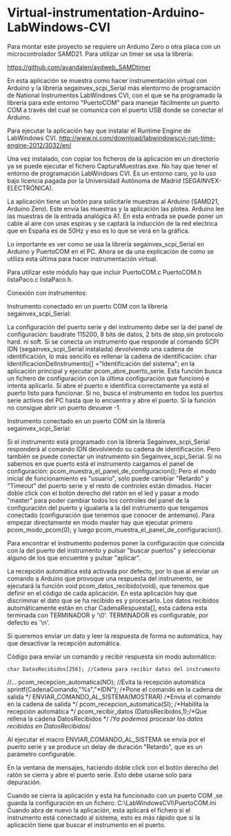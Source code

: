 # Virtual-instrumentation-Arduino-LabWindows-CVI
Para montar este proyecto se requiere un Arduino Zero o otra placa con un microcontrolador SAMD21.
Para utilizar un timer se usa la librería:

https://github.com/avandalen/avdweb_SAMDtimer

En esta aplicación se muestra como hacer instrumentación virtual con Arduino y la librería 
segainvex_scpi_Serial más elentormo de programación de National Instrumentos LabWindows CVI, 
con el que se ha programado la librería para este entorno "PuertoCOM" para manejar fácilmente un puerto
COM a través del cual se comunica con el puerto USB donde se conectar el Arduino.

Para ejecutar la aplicación hay que instalar el Runtime Engine de LabWindows CVI.
http://www.ni.com/download/labwindowscvi-run-time-engine-2012/3032/en/

Una vez instalado, con copiar los ficheros de la aplicación en un directorio ya se puede ejecutar 
el fichero CapturaMuestras.exe. No hay que tener el entorno de programación LabWindows CVI. Es un 
entorno caro, yo lo uso bajo licencia pagada por la Universidad Autónoma de Madrid (SEGAINVEX-ELECTRÓNICA).

La aplicación tiene un botón para solicitarle muestras al Arduino (SAMD21, Arduino Zero). Este 
envía las muestras y la aplicación las plotea. Arduino lee las muestras de la entrada analógica A1.
En esta entrada se puede poner un cable al aire con unas espiras y se captará la inducción de la red 
electrica que en España es de 50Hz y eso es lo que se verá en la gráfica.

Lo importante es ver como se usa la librería segainvex_scpi_Serial en Arduino y PuertoCOM en el PC. 
Ahora se da una explicación de como se utiliza esta última para hacer instrumentación virtual.

Para utilizar este módulo hay que incluir PuertoCOM.c PuertoCOM.h listaPaco.c listaPaco.h.
 
 Conexión con instrumentos:
 
Instrumento conectado en un puerto COM con la librería segainvex_scpi_Serial:

La configuración del puerto serie y del instrumento debe ser la del panel de configuración:
 baudrate 115200, 8 bits de datos, 2 bits de stop,sin protocolo hard. ni soft.
 Si se conecta un instrumento que responde al comando SCPI IDN (segainvex_scpi_Serial instalada)
devolviendo  una cadena de identificación, lo más sencillo es rellenar la cadena de  identificación:
	char IdentificacionDelInstrumento[] ="Identificación del sistema";
 en la aplicación principal y  ejecutar pcom_abre_puerto_serie. Esta función  busca un fichero de 
configuración con la última configuración que funcionó  e intenta aplicarlo. Si abre el puerto e
identifica correctamente ya está el puerto listo para funcionar.  Si no, busca el instrumento en
todos los puertos serie activos del PC hasta que lo encuentra y abre el puerto. Si la función no 
consigue abrir un puerto devueve -1.
 
Instrumento conectado en un puerto COM sin la librería segainvex_scpi_Serial:

 Si el instrumento está programado con la librería Segainvex_scpi_Serial  responderá al comando IDN
devolviendo su cadena de identificación. Pero también se puede conectar un instrumento  sin 
Segainvex_scpi_Serial.  Si no sabemos en que puerto está el instrumento cargamos el panel de  configuración:
	pcom_muestra_el_panel_de_configuracion();
 Pero el modo inicial de funcionamiento es "usuario", solo puede cambiar "Retardo" y "Timeout" del puerto 
serie y el resto de controles están dimados. Hacer doble click con el botón  derecho del ratón en el led 
y pasar a modo "master" para poder cambiar  todos los controles del panel de la configuración del puerto y
 igualarla a la del instrumento que tengamos conectado (configuración que tenemos que conocer de antemano).
 Para empezar directamente en modo master hay que ejecutar primero pcom_modo_pcom(0); y luego 
	pcom_muestra_el_panel_de_configuracion(). 

Para encontrar el instrumento podemos poner la  configuración que coincida con la del puerto del instrumento 
y pulsar "buscar puertos" y seleccionar alguno de los que encuentre y pulsar "aplicar".
 
 
 La recepción automática está activada por defecto, por lo que al enviar un  comando a Arduino que provoque 
una respuesta del instrumento, se ejecutará la función void pcom_datos_recibido(void), que tenemos que definir
en el código de cada aplicación. En esta aplicación hay que discriminar el dato que se ha recibido es y 
procesarlo. Los datos recibidos automáticamente están en char CadenaRespuesta[], esta  cadena esta terminada
 con TERMINADOR y '\0'. TERMINADOR es configurable, por defecto es '\n'.

 Si queremos enviar un dato y leer la respuesta de forma no automática, hay que desactivar la recepción 
automática.
 
Código para enviar un comando y recibir respuesta sin modo automático:

 	char DatosRecibidos[256]; //Cadena para recibir datos del instrumento
  //...
 	pcom_recepcion_automatica(NO); //Evita la recepción automática	
	sprintf(CadenaComando,"%s","*IDN"); /*Pone el comando en la cadena de salida       */
 	ENVIAR_COMANDO_AL_SISTEMA(MOSTRAR) /*Envia el comando en la cadena de salida       */
 	pcom_recepcion_automatica(SI); /*Habilita la recepción automática	           */
	pcom_recibir_datos (DatosRecibidos,1);/*Que rellena la cadena DatosRecibidos       */
	/*Ya podemos procesar los datos recibidos en DatosRecibidos*/
  
Al ejecutar el macro ENVIAR_COMANDO_AL_SISTEMA se envía por el puerto serie y se produce un delay de duración
"Retardo", que es un parámetro configurable.
	
En la ventana de mensajes, haciendo doble click con el botón derecho del ratón  se cierra y abre el puerto 
serie. Esto debe usarse solo para depuración.

Cuando se cierra la aplicación y esta ha funcionado  con un puerto COM ,se guarda la configuración en un fichero:
C:\\LabWindowsCVI\\PuertoCOM.ini
Cuando abra de nuevo la aplicación, esta aplicará el fichero si el instrumento está conectado al sistema,
esto es más rápido que si la aplicación tiene que buscar el instrumento en el puerto.



